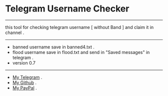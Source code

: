 # Telegram Username Checker
***
this tool for checking telegram username [ without Band ] and claim it in channel .
***
* banned username save in banned4.txt .
* flood username save in flood.txt and send in "Saved messages" in telegram .
* version 0.7
***
* [My Telegram](https://t.me/u_l_w) .
* [My Github](https://github.com/AhmedTools) .
* [My PayPal](https://paypal.me/foarl) .
